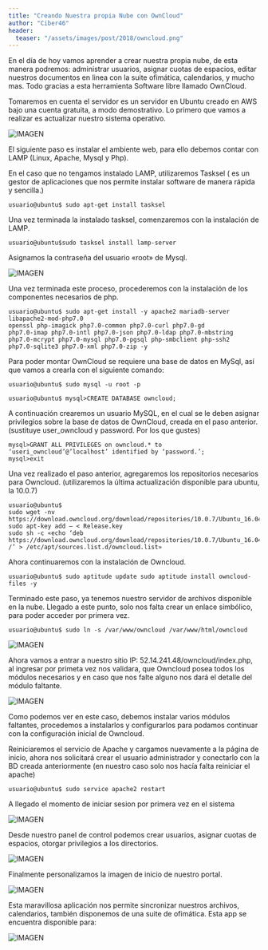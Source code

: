 ```yaml
---
title: "Creando Nuestra propia Nube con OwnCloud"
author: "Ciber46"
header: 
  teaser: "/assets/images/post/2018/owncloud.png"
---
```


En el  día de  hoy vamos aprender a crear nuestra propia nube, de esta manera podremos: administrar usuarios, asignar cuotas de espacios, editar nuestros documentos en linea con la suite ofimática, calendarios, y mucho mas. Todo gracias a esta herramienta Software libre llamado OwnCloud.

Tomaremos en cuenta el servidor es un servidor en Ubuntu creado en AWS bajo una cuenta gratuita, a modo demostrativo.
Lo primero que vamos a realizar es actualizar nuestro sistema operativo.

![IMAGEN](https://steemitimages.com/p/99pyU5Ga1kws91ecJjkANAzfstp5ietJ4ACvk9NVKwZVhmThkiCKRach9axBSEhLQkpbsAk3EM56T1UfTtAG8TRPVhJNfxkQzKcMzsPjii4bymZPKVeY6L6WStAwmgLn1k?format=match&mode=fit)

El siguiente paso es instalar el ambiente web, para ello debemos contar con LAMP (Linux, Apache, Mysql y Php).

En el caso que no tengamos instalado LAMP, utilizaremos Tasksel ( es un gestor de aplicaciones que nos permite instalar software de manera rápida y sencilla.)

	usuario@ubuntu$ sudo apt-get install tasksel

Una vez terminada la instalado tasksel,  comenzaremos con la instalación de LAMP.

	usuario@ubuntu$sudo tasksel install lamp-server

Asignamos la contraseña del usuario «root» de Mysql.

![IMAGEN](https://steemitimages.com/DQmbo5YMcZ11ifkMH3boF9gB5HzSMxiyMhT2XYaCkVrC612/mysqlbmp.png)

Una vez terminada este proceso, procederemos con la instalación de los componentes necesarios de php.


	usuario@ubuntu$ sudo apt-get install -y apache2 mariadb-server libapache2-mod-php7.0 
	openssl php-imagick php7.0-common php7.0-curl php7.0-gd 
	php7.0-imap php7.0-intl php7.0-json php7.0-ldap php7.0-mbstring 
	php7.0-mcrypt php7.0-mysql php7.0-pgsql php-smbclient php-ssh2 
	php7.0-sqlite3 php7.0-xml php7.0-zip -y


Para poder montar OwnCloud se requiere una base de datos en MySql, así que vamos a crearla con el siguiente comando:


	usuario@ubuntu$ sudo mysql -u root -p

	usuario@ubuntu$ mysql>CREATE DATABASE owncloud;

A continuación crearemos un usuario MySQL, en el cual se le deben asignar privilegios sobre la base de datos de OwnCloud, creada en el paso anterior. (sustituye user_owncloud y password. Por los que gustes)


	mysql>GRANT ALL PRIVILEGES on owncloud.* to ‘useri_owncloud’@’localhost’ identified by ‘password.’;
	mysql>exit

Una vez realizado el paso anterior, agregaremos los repositorios necesarios para Owncloud. (utilizaremos la última actualización disponible para ubuntu, la 10.0.7)

	usuario@ubuntu$
	sudo wget -nv https://download.owncloud.org/download/repositories/10.0.7/Ubuntu_16.04/Release.key sudo apt-key add – < Release.key
	sudo sh -c «echo ‘deb https://download.owncloud.org/download/repositories/10.0.7/Ubuntu_16.04/ /’ > /etc/apt/sources.list.d/owncloud.list»


Ahora continuaremos con la instalación de Owncloud.

	usuario@ubuntu$ sudo aptitude update sudo aptitude install owncloud-files -y


Terminado este paso, ya tenemos nuestro servidor de archivos disponible en la nube. Llegado a este punto,  solo nos falta crear un enlace simbólico, para poder acceder por primera vez.

	usuario@ubuntu$ sudo ln -s /var/www/owncloud /var/www/html/owncloud

![IMAGEN](https://steemitimages.com/p/2r8F9rTBenJR3iqPxDrevHK3vDeQGnHc8Wj8C8nehR8tPN6zKR7emaf76knm6FCZVMKXMR37Ec3pbvLe8vtijdAYtoTYk4fkgdcVU2wBHdhDEYN76cTS4GmRn3Zh7mwaX?format=match&mode=fit)

Ahora vamos a entrar a nuestro sitio IP: 52.14.241.48/owncloud/index.php, al ingresar por primeta vez nos validara,  que Owncloud posea todos los módulos necesarios y en caso que nos falte alguno nos dará el detalle del módulo faltante.

![IMAGEN](https://steemitimages.com/DQmR757mk7quvqYdvfDckBD4XUahXi59SQGSUQbUn1Srv1f/owncloud1ravista.bmp)

Como podemos ver en este caso, debemos instalar varios módulos faltantes, procedemos a instalarlos y configurarlos para podamos continuar con la configuración inicial de Owncloud.

Reiniciaremos el servicio de Apache y cargamos nuevamente a la página de inicio, ahora nos solicitará crear el usuario administrador y conectarlo con la BD creada anteriormente (en nuestro caso solo nos hacía falta reiniciar el apache)

	usuario@ubuntu$ sudo service apache2 restart

A llegado el momento de iniciar sesion por primera vez en el sistema

![IMAGEN](https://steemitimages.com/p/2r8F9rTBenJR3iqPxDrevHK3vDeQGnHc8Wj8C8neh4mKcjPxppnqAEeyczW3ksiL49HG5quiMXkA1XYDPMj543MoskVBLioNkjLNLYP14LJpce4AuK9kZ4iRiFNaPFtyd?format=match&mode=fit)

Desde nuestro panel de control podemos crear usuarios, asignar cuotas de espacios, otorgar privilegios a los directorios.

![IMAGEN](https://steemitimages.com/DQmXZfjTUr6tUoJ2m6iyn3xEoTstGpFhUsR2Vby1LHjhuv4/inside.jpg)

Finalmente personalizamos la imagen de inicio de nuestro portal.

![IMAGEN](https://steemitimages.com/DQmXZfjTUr6tUoJ2m6iyn3xEoTstGpFhUsR2Vby1LHjhuv4/inside.jpg)

Esta maravillosa aplicación nos permite sincronizar nuestros archivos, calendarios, también disponemos de una suite de ofimática. Esta app se encuentra disponible para:

![IMAGEN](https://steemitimages.com/p/RGgukq5E6HBS5wvERDA3ZF4P2WKQy2VoZZet1QV2iQWK3JaFkGuJ6GDR2vjCUTVyvoV6nEHLrpKCFM6ttv2QjcdvCLJ3JtiHrEeRgNznxm9e2RMsdz7hEKuLuozyReN?format=match&mode=fit)